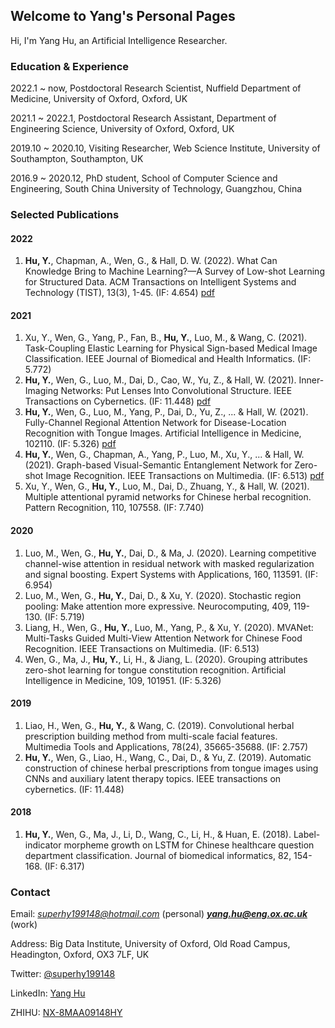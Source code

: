## Welcome to Yang's Personal Pages

Hi, I'm Yang Hu, an Artificial Intelligence Researcher.

### Education & Experience

2022.1 ~ now, Postdoctoral Research Scientist, Nuffield Department of Medicine, University of Oxford, Oxford, UK

2021.1 ~ 2022.1, Postdoctoral Research Assistant, Department of Engineering Science, University of Oxford, Oxford, UK

2019.10 ~ 2020.10, Visiting Researcher, Web Science Institute, University of Southampton, Southampton, UK

2016.9 ~ 2020.12, PhD student, School of Computer Science and Engineering, South China University of Technology, Guangzhou, China

### Selected Publications

#### 2022
1. **Hu, Y.**, Chapman, A., Wen, G., & Hall, D. W. (2022). What Can Knowledge Bring to Machine Learning?—A Survey of Low-shot Learning for Structured Data. ACM Transactions on Intelligent Systems and Technology (TIST), 13(3), 1-45. (IF: 4.654) [pdf](https://dl.acm.org/doi/abs/10.1145/3510030)

#### 2021
1. Xu, Y., Wen, G., Yang, P., Fan, B., **Hu, Y.**, Luo, M., & Wang, C. (2021). Task-Coupling Elastic Learning for Physical Sign-based Medical Image Classification. IEEE Journal of Biomedical and Health Informatics. (IF: 5.772)
2. **Hu, Y.**, Wen, G., Luo, M., Dai, D., Cao, W., Yu, Z., & Hall, W. (2021). Inner-Imaging Networks: Put Lenses Into Convolutional Structure. IEEE Transactions on Cybernetics. (IF: 11.448) [pdf](https://ieeexplore.ieee.org/document/9514529)
3. **Hu, Y.**, Wen, G., Luo, M., Yang, P., Dai, D., Yu, Z., ... & Hall, W. (2021). Fully-Channel Regional Attention Network for Disease-Location Recognition with Tongue Images. Artificial Intelligence in Medicine, 102110. (IF: 5.326) [pdf](https://www.sciencedirect.com/science/article/pii/S0933365721001032)
4. **Hu, Y.**, Wen, G., Chapman, A., Yang, P., Luo, M., Xu, Y., ... & Hall, W. (2021). Graph-based Visual-Semantic Entanglement Network for Zero-shot Image Recognition. IEEE Transactions on Multimedia. (IF: 6.513) [pdf](https://ieeexplore.ieee.org/abstract/document/9437712?casa_token=_d7mv6_Iq8UAAAAA:ohgF6wgZiDmSumvdnpJk7b51MlFj2wIOyJltO5KF8IZKHOC2he3zX1LAHZjkQLcHvS--mRUR)
5. Xu, Y., Wen, G., **Hu, Y.**, Luo, M., Dai, D., Zhuang, Y., & Hall, W. (2021). Multiple attentional pyramid networks for Chinese herbal recognition. Pattern Recognition, 110, 107558. (IF: 7.740)

#### 2020
1. Luo, M., Wen, G., **Hu, Y.**, Dai, D., & Ma, J. (2020). Learning competitive channel-wise attention in residual network with masked regularization and signal boosting. Expert Systems with Applications, 160, 113591. (IF: 6.954)
2. Luo, M., Wen, G., **Hu, Y.**, Dai, D., & Xu, Y. (2020). Stochastic region pooling: Make attention more expressive. Neurocomputing, 409, 119-130. (IF: 5.719)
3. Liang, H., Wen, G., **Hu, Y.**, Luo, M., Yang, P., & Xu, Y. (2020). MVANet: Multi-Tasks Guided Multi-View Attention Network for Chinese Food Recognition. IEEE Transactions on Multimedia. (IF: 6.513)
4. Wen, G., Ma, J., **Hu, Y.**, Li, H., & Jiang, L. (2020). Grouping attributes zero-shot learning for tongue constitution recognition. Artificial Intelligence in Medicine, 109, 101951. (IF: 5.326)

#### 2019
1. Liao, H., Wen, G., **Hu, Y.**, & Wang, C. (2019). Convolutional herbal prescription building method from multi-scale facial features. Multimedia Tools and Applications, 78(24), 35665-35688. (IF: 2.757)
2. **Hu, Y.**, Wen, G., Liao, H., Wang, C., Dai, D., & Yu, Z. (2019). Automatic construction of chinese herbal prescriptions from tongue images using CNNs and auxiliary latent therapy topics. IEEE transactions on cybernetics. (IF: 11.448)

#### 2018
1. **Hu, Y.**, Wen, G., Ma, J., Li, D., Wang, C., Li, H., & Huan, E. (2018). Label-indicator morpheme growth on LSTM for Chinese healthcare question department classification. Journal of biomedical informatics, 82, 154-168. (IF: 6.317)

### Contact

Email: *superhy199148@hotmail.com* (personal) ***yang.hu@eng.ox.ac.uk*** (work)

Address: Big Data Institute, University of Oxford, Old Road Campus, Headington, Oxford, OX3 7LF, UK

Twitter: [@superhy199148](https://twitter.com/superhy199148)

LinkedIn: [Yang Hu](https://www.linkedin.com/in/superhy/)

ZHIHU: [NX-8MAA09148HY](https://www.zhihu.com/people/scut-huyang)
